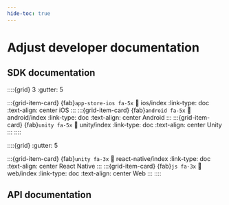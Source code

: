 ```yaml
---
hide-toc: true
---
```


# Adjust developer documentation

## SDK documentation

::::{grid} 3
:gutter: 5

:::{grid-item-card} {fab}`app-store-ios fa-5x`
:link: ios/index
:link-type: doc
:text-align: center
iOS
:::
:::{grid-item-card} {fab}`android fa-5x`
:link: android/index
:link-type: doc
:text-align: center
Android
:::
:::{grid-item-card} {fab}`unity fa-5x`
:link: unity/index
:link-type: doc
:text-align: center
Unity
:::
::::

::::{grid}
:gutter: 5

:::{grid-item-card} {fab}`unity fa-3x`
:link: react-native/index
:link-type: doc
:text-align: center
React Native
:::
:::{grid-item-card} {fab}`js fa-3x`
:link: web/index
:link-type: doc
:text-align: center
Web
:::
::::

## API documentation
